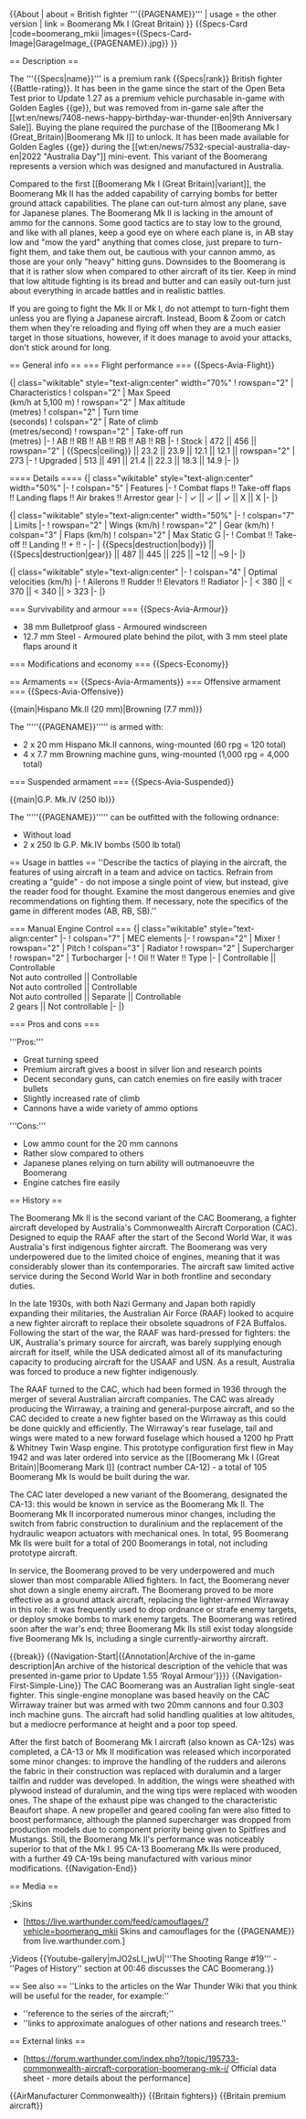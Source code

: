 {{About
| about = British fighter '''{{PAGENAME}}'''
| usage = the other version
| link = Boomerang Mk I (Great Britain)
}}
{{Specs-Card
|code=boomerang_mkii
|images={{Specs-Card-Image|GarageImage_{{PAGENAME}}.jpg}}
}}

== Description ==
<!-- ''In the description, the first part should be about the history of and the creation and combat usage of the aircraft, as well as its key features. In the second part, tell the reader about the aircraft in the game. Insert a screenshot of the vehicle, so that if the novice player does not remember the vehicle by name, he will immediately understand what kind of vehicle the article is talking about.'' -->
The '''{{Specs|name}}''' is a premium rank {{Specs|rank}} British fighter {{Battle-rating}}. It has been in the game since the start of the Open Beta Test prior to Update 1.27 as a premium vehicle purchasable in-game with Golden Eagles {{ge}}, but was removed from in-game sale after the [[wt:en/news/7408-news-happy-birthday-war-thunder-en|9th Anniversary Sale]]. Buying the plane required the purchase of the [[Boomerang Mk I (Great_Britain)|Boomerang Mk I]] to unlock. It has been made available for Golden Eagles {{ge}} during the [[wt:en/news/7532-special-australia-day-en|2022 "Australia Day"]] mini-event. This variant of the Boomerang represents a version which was designed and manufactured in Australia.

Compared to the first [[Boomerang Mk I (Great Britain)|variant]], the Boomerang Mk II has the added capability of carrying bombs for better ground attack capabilities. The plane can out-turn almost any plane, save for Japanese planes. The Boomerang Mk II is lacking in the amount of ammo for the cannons. Some good tactics are to stay low to the ground, and like with all planes, keep a good eye on where each plane is, in AB stay low and "mow the yard" anything that comes close, just prepare to turn-fight them, and take them out, be cautious with your cannon ammo, as those are your only "heavy" hitting guns. Downsides to the Boomerang is that it is rather slow when compared to other aircraft of its tier. Keep in mind that low altitude fighting is its bread and butter and can easily out-turn just about everything in arcade battles and in realistic battles.

If you are going to fight the Mk II or Mk I, do not attempt to turn-fight them unless you are flying a Japanese aircraft. Instead, Boom & Zoom or catch them when they're reloading and flying off when they are a much easier target in those situations, however, if it does manage to avoid your attacks, don't stick around for long.

== General info ==
=== Flight performance ===
{{Specs-Avia-Flight}}
<!-- ''Describe how the aircraft behaves in the air. Speed, manoeuvrability, acceleration and allowable loads - these are the most important characteristics of the vehicle.'' -->

{| class="wikitable" style="text-align:center" width="70%"
! rowspan="2" | Characteristics
! colspan="2" | Max Speed<br>(km/h at 5,100 m)
! rowspan="2" | Max altitude<br>(metres)
! colspan="2" | Turn time<br>(seconds)
! colspan="2" | Rate of climb<br>(metres/second)
! rowspan="2" | Take-off run<br>(metres)
|-
! AB !! RB !! AB !! RB !! AB !! RB
|-
! Stock
| 472 || 456 || rowspan="2" | {{Specs|ceiling}} || 23.2 || 23.9 || 12.1 || 12.1 || rowspan="2" | 273
|-
! Upgraded
| 513 || 491 || 21.4 || 22.3 || 18.3 || 14.9
|-
|}

==== Details ====
{| class="wikitable" style="text-align:center" width="50%"
|-
! colspan="5" | Features
|-
! Combat flaps !! Take-off flaps !! Landing flaps !! Air brakes !! Arrestor gear
|-
| ✓ || ✓ || ✓ || X || X     <!-- ✓ -->
|-
|}

{| class="wikitable" style="text-align:center" width="50%"
|-
! colspan="7" | Limits
|-
! rowspan="2" | Wings (km/h)
! rowspan="2" | Gear (km/h)
! colspan="3" | Flaps (km/h)
! colspan="2" | Max Static G
|-
! Combat !! Take-off !! Landing !! + !! -
|-
| {{Specs|destruction|body}} || {{Specs|destruction|gear}} || 487 || 445 || 225 || ~12 || ~9
|-
|}

{| class="wikitable" style="text-align:center"
|-
! colspan="4" | Optimal velocities (km/h)
|-
! Ailerons !! Rudder !! Elevators !! Radiator
|-
| < 380 || < 370 || < 340 || > 323
|-
|}

=== Survivability and armour ===
{{Specs-Avia-Armour}}
<!-- ''Examine the survivability of the aircraft. Note how vulnerable the structure is and how secure the pilot is, whether the fuel tanks are armoured, etc. Describe the armour, if there is any, and also mention the vulnerability of other critical aircraft systems.'' -->

* 38 mm Bulletproof glass - Armoured windscreen
* 12.7 mm Steel - Armoured plate behind the pilot, with 3 mm steel plate flaps around it

=== Modifications and economy ===
{{Specs-Economy}}

== Armaments ==
{{Specs-Avia-Armaments}}
=== Offensive armament ===
{{Specs-Avia-Offensive}}
<!-- ''Describe the offensive armament of the aircraft, if any. Describe how effective the cannons and machine guns are in a battle, and also what belts or drums are better to use. If there is no offensive weaponry, delete this subsection.'' -->
{{main|Hispano Mk.II (20 mm)|Browning (7.7 mm)}}

The '''''{{PAGENAME}}''''' is armed with:

* 2 x 20 mm Hispano Mk.II cannons, wing-mounted (60 rpg = 120 total)
* 4 x 7.7 mm Browning machine guns, wing-mounted (1,000 rpg = 4,000 total)

=== Suspended armament ===
{{Specs-Avia-Suspended}}
<!-- ''Describe the aircraft's suspended armament: additional cannons under the wings, bombs, rockets and torpedoes. This section is especially important for bombers and attackers. If there is no suspended weaponry remove this subsection.'' -->
{{main|G.P. Mk.IV (250 lb)}}

The '''''{{PAGENAME}}''''' can be outfitted with the following ordnance:

* Without load
* 2 x 250 lb G.P. Mk.IV bombs (500 lb total)

== Usage in battles ==
''Describe the tactics of playing in the aircraft, the features of using aircraft in a team and advice on tactics. Refrain from creating a "guide" - do not impose a single point of view, but instead, give the reader food for thought. Examine the most dangerous enemies and give recommendations on fighting them. If necessary, note the specifics of the game in different modes (AB, RB, SB).''

=== Manual Engine Control ===
{| class="wikitable" style="text-align:center"
|-
! colspan="7" | MEC elements
|-
! rowspan="2" | Mixer
! rowspan="2" | Pitch
! colspan="3" | Radiator
! rowspan="2" | Supercharger
! rowspan="2" | Turbocharger
|-
! Oil !! Water !! Type
|-
| Controllable || Controllable<br>Not auto controlled || Controllable<br>Not auto controlled || Controllable<br>Not auto controlled || Separate || Controllable<br>2 gears || Not controllable
|-
|}

=== Pros and cons ===
<!-- ''Summarise and briefly evaluate the vehicle in terms of its characteristics and combat effectiveness. Mark its pros and cons in the bulleted list. Try not to use more than 6 points for each of the characteristics. Avoid using categorical definitions such as "bad", "good" and the like - use substitutions with softer forms such as "inadequate" and "effective".'' -->

'''Pros:'''

* Great turning speed
* Premium aircraft gives a boost in silver lion and research points
* Decent secondary guns, can catch enemies on fire easily with tracer bullets
* Slightly increased rate of climb
* Cannons have a wide variety of ammo options

'''Cons:'''

* Low ammo count for the 20 mm cannons
* Rather slow compared to others
* Japanese planes relying on turn ability will outmanoeuvre the Boomerang
* Engine catches fire easily

== History ==
<!-- ''Describe the history of the creation and combat usage of the aircraft in more detail than in the introduction. If the historical reference turns out to be too long, take it to a separate article, taking a link to the article about the vehicle and adding a block "/History" (example: <nowiki>https://wiki.warthunder.com/(Vehicle-name)/History</nowiki>) and add a link to it here using the <code>main</code> template. Be sure to reference text and sources by using <code><nowiki><ref></ref></nowiki></code>, as well as adding them at the end of the article with <code><nowiki><references /></nowiki></code>. This section may also include the vehicle's dev blog entry (if applicable) and the in-game encyclopedia description (under <code><nowiki>=== In-game description ===</nowiki></code>, also if applicable).'' -->
The Boomerang Mk II is the second variant of the CAC Boomerang, a fighter aircraft developed by Australia's Commonwealth Aircraft Corporation (CAC). Designed to equip the RAAF after the start of the Second World War, it was Australia's first indigenous fighter aircraft. The Boomerang was very underpowered due to the limited choice of engines, meaning that it was considerably slower than its contemporaries. The aircraft saw limited active service during the Second World War in both frontline and secondary duties.

In the late 1930s, with both Nazi Germany and Japan both rapidly expanding their militaries, the Australian Air Force (RAAF) looked to acquire a new fighter aircraft to replace their obsolete squadrons of F2A Buffalos. Following the start of the war, the RAAF was hard-pressed for fighters: the UK, Australia's primary source for aircraft, was barely supplying enough aircraft for itself, while the USA dedicated almost all of its manufacturing capacity to producing aircraft for the USAAF and USN. As a result, Australia was forced to produce a new fighter indigenously.

The RAAF turned to the CAC, which had been formed in 1936 through the merger of several Australian aircraft companies. The CAC was already producing the Wirraway, a training and general-purpose aircraft, and so the CAC decided to create a new fighter based on the Wirraway as this could be done quickly and efficiently. The Wirraway's rear fuselage, tail and wings were mated to a new forward fuselage which housed a 1200 hp Pratt & Whitney Twin Wasp engine. This prototype configuration first flew in May 1942 and was later ordered into service as the [[Boomerang Mk I (Great Britain)|Boomerang Mark I]] (contract number CA-12) - a total of 105 Boomerang Mk Is would be built during the war.

The CAC later developed a new variant of the Boomerang, designated the CA-13: this would be known in service as the Boomerang Mk II. The Boomerang Mk II incorporated numerous minor changes, including the switch from fabric construction to duralinium and the replacement of the hydraulic weapon actuators with mechanical ones. In total, 95 Boomerang Mk IIs were built for a total of 200 Boomerangs in total, not including prototype aircraft.

In service, the Boomerang proved to be very underpowered and much slower than most comparable Allied fighters. In fact, the Boomerang never shot down a single enemy aircraft. The Boomerang proved to be more effective as a ground attack aircraft, replacing the lighter-armed Wirraway in this role: it was frequently used to drop ordnance or strafe enemy targets, or deploy smoke bombs to mark enemy targets. The Boomerang was retired soon after the war's end; three Boomerang Mk IIs still exist today alongside five Boomerang Mk Is, including a single currently-airworthy aircraft.

{{break}}
{{Navigation-Start|{{Annotation|Archive of the in-game description|An archive of the historical description of the vehicle that was presented in-game prior to Update 1.55 'Royal Armour'}}}}
{{Navigation-First-Simple-Line}}
The CAC Boomerang was an Australian light single-seat fighter. This single-engine monoplane was based heavily on the CAC Wirraway trainer but was armed with two 20mm cannons and four 0.303 inch machine guns. The aircraft had solid handling qualities at low altitudes, but a mediocre performance at height and a poor top speed.

After the first batch of Boomerang Mk I aircraft (also known as CA-12s) was completed, a CA-13 or Mk II modification was released which incorporated some minor changes: to improve the handling of the rudders and ailerons the fabric in their construction was replaced with duralumin and a larger tailfin and rudder was developed. In addition, the wings were sheathed with plywood instead of duralumin, and the wing tips were replaced with wooden ones. The shape of the exhaust pipe was changed to the characteristic Beaufort shape. A new propeller and geared cooling fan were also fitted to boost performance, although the planned supercharger was dropped from production models due to component priority being given to Spitfires and Mustangs. Still, the Boomerang Mk II's performance was noticeably superior to that of the Mk I. 95 CA-13 Boomerang Mk.IIs were produced, with a further 49 CA-19s being manufactured with various minor modifications.
{{Navigation-End}}

== Media ==
<!-- ''Excellent additions to the article would be video guides, screenshots from the game, and photos.'' -->

;Skins
* [https://live.warthunder.com/feed/camouflages/?vehicle=boomerang_mkii Skins and camouflages for the {{PAGENAME}} from live.warthunder.com.]

;Videos
{{Youtube-gallery|mJO2sLI_jwU|'''The Shooting Range #19''' - ''Pages of History'' section at 00:46 discusses the CAC Boomerang.}}

== See also ==
''Links to the articles on the War Thunder Wiki that you think will be useful for the reader, for example:''
* ''reference to the series of the aircraft;''
* ''links to approximate analogues of other nations and research trees.''

== External links ==
<!-- ''Paste links to sources and external resources, such as:''
* ''topic on the official game forum;''
* ''other literature.'' -->

* [https://forum.warthunder.com/index.php?/topic/195733-commonwealth-aircraft-corporation-boomerang-mk-i/ Official data sheet - more details about the performance]

{{AirManufacturer Commonwealth}}
{{Britain fighters}}
{{Britain premium aircraft}}